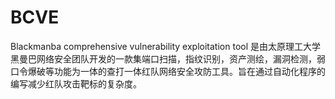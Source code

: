 # BCVE

Blackmanba comprehensive vulnerability exploitation tool 是由太原理工大学黑曼巴网络安全团队开发的一款集端口扫描，指纹识别，资产测绘，漏洞检测，弱口令爆破等功能为一体的查打一体红队网络安全攻防工具。旨在通过自动化程序的编写减少红队攻击靶标的复杂度。
